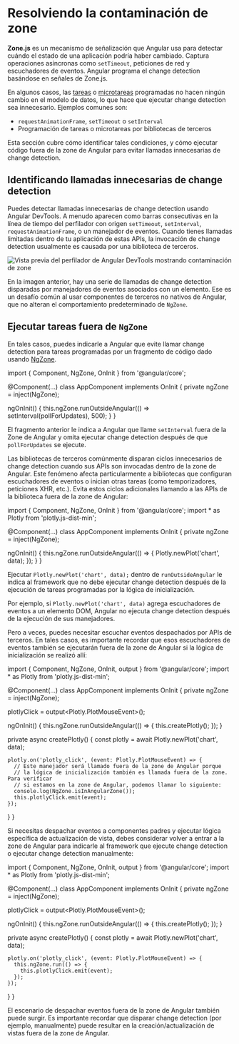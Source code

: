 # Resolviendo la contaminación de zone

**Zone.js** es un mecanismo de señalización que Angular usa para detectar cuándo el estado de una aplicación podría haber cambiado. Captura operaciones asíncronas como `setTimeout`, peticiones de red y escuchadores de eventos. Angular programa el change detection basándose en señales de Zone.js.

En algunos casos, las [tareas](https://developer.mozilla.org/docs/Web/API/HTML_DOM_API/Microtask_guide#tasks) o [microtareas](https://developer.mozilla.org/docs/Web/API/HTML_DOM_API/Microtask_guide#microtasks) programadas no hacen ningún cambio en el modelo de datos, lo que hace que ejecutar change detection sea innecesario. Ejemplos comunes son:

* `requestAnimationFrame`, `setTimeout` o `setInterval`
* Programación de tareas o microtareas por bibliotecas de terceros

Esta sección cubre cómo identificar tales condiciones, y cómo ejecutar código fuera de la zone de Angular para evitar llamadas innecesarias de change detection.

## Identificando llamadas innecesarias de change detection

Puedes detectar llamadas innecesarias de change detection usando Angular DevTools. A menudo aparecen como barras consecutivas en la línea de tiempo del perfilador con origen `setTimeout`, `setInterval`, `requestAnimationFrame`, o un manejador de eventos. Cuando tienes llamadas limitadas dentro de tu aplicación de estas APIs, la invocación de change detection usualmente es causada por una biblioteca de terceros.

<img alt="Vista previa del perfilador de Angular DevTools mostrando contaminación de zone" src="assets/images/best-practices/runtime-performance/zone-pollution.png">

En la imagen anterior, hay una serie de llamadas de change detection disparadas por manejadores de eventos asociados con un elemento. Ese es un desafío común al usar componentes de terceros no nativos de Angular, que no alteran el comportamiento predeterminado de `NgZone`.

## Ejecutar tareas fuera de `NgZone`

En tales casos, puedes indicarle a Angular que evite llamar change detection para tareas programadas por un fragmento de código dado usando [NgZone](/api/core/NgZone).

<docs-code header="Ejecutar fuera de la Zone" language='ts' linenums>
import { Component, NgZone, OnInit } from '@angular/core';

@Component(...)
class AppComponent implements OnInit {
  private ngZone = inject(NgZone);

  ngOnInit() {
    this.ngZone.runOutsideAngular(() => setInterval(pollForUpdates), 500);
  }
}
</docs-code>

El fragmento anterior le indica a Angular que llame `setInterval` fuera de la Zone de Angular y omita ejecutar change detection después de que `pollForUpdates` se ejecute.

Las bibliotecas de terceros comúnmente disparan ciclos innecesarios de change detection cuando sus APIs son invocadas dentro de la zone de Angular. Este fenómeno afecta particularmente a bibliotecas que configuran escuchadores de eventos o inician otras tareas (como temporizadores, peticiones XHR, etc.). Evita estos ciclos adicionales llamando a las APIs de la biblioteca fuera de la zone de Angular:

<docs-code header="Mover la inicialización del gráfico fuera de la Zone" language='ts' linenums>
import { Component, NgZone, OnInit } from '@angular/core';
import * as Plotly from 'plotly.js-dist-min';

@Component(...)
class AppComponent implements OnInit {
  private ngZone = inject(NgZone);

  ngOnInit() {
    this.ngZone.runOutsideAngular(() => {
      Plotly.newPlot('chart', data);
    });
  }
}
</docs-code>

Ejecutar `Plotly.newPlot('chart', data);` dentro de `runOutsideAngular` le indica al framework que no debe ejecutar change detection después de la ejecución de tareas programadas por la lógica de inicialización.

Por ejemplo, si `Plotly.newPlot('chart', data)` agrega escuchadores de eventos a un elemento DOM, Angular no ejecuta change detection después de la ejecución de sus manejadores.

Pero a veces, puedes necesitar escuchar eventos despachados por APIs de terceros. En tales casos, es importante recordar que esos escuchadores de eventos también se ejecutarán fuera de la zone de Angular si la lógica de inicialización se realizó allí:

<docs-code header="Verificar si el manejador es llamado fuera de la Zone" language='ts' linenums>
import { Component, NgZone, OnInit, output } from '@angular/core';
import * as Plotly from 'plotly.js-dist-min';

@Component(...)
class AppComponent implements OnInit {
  private ngZone = inject(NgZone);

  plotlyClick = output<Plotly.PlotMouseEvent>();

  ngOnInit() {
    this.ngZone.runOutsideAngular(() => {
      this.createPlotly();
    });
  }

  private async createPlotly() {
    const plotly = await Plotly.newPlot('chart', data);

    plotly.on('plotly_click', (event: Plotly.PlotMouseEvent) => {
      // Este manejador será llamado fuera de la zone de Angular porque
      // la lógica de inicialización también es llamada fuera de la zone. Para verificar
      // si estamos en la zone de Angular, podemos llamar lo siguiente:
      console.log(NgZone.isInAngularZone());
      this.plotlyClick.emit(event);
    });
  }
}
</docs-code>

Si necesitas despachar eventos a componentes padres y ejecutar lógica específica de actualización de vista, debes considerar volver a entrar a la zone de Angular para indicarle al framework que ejecute change detection o ejecutar change detection manualmente:

<docs-code header="Volver a entrar a la zone de Angular al despachar evento" language='ts' linenums>
import { Component, NgZone, OnInit, output } from '@angular/core';
import * as Plotly from 'plotly.js-dist-min';

@Component(...)
class AppComponent implements OnInit {
  private ngZone = inject(NgZone);

  plotlyClick = output<Plotly.PlotMouseEvent>();

  ngOnInit() {
    this.ngZone.runOutsideAngular(() => {
      this.createPlotly();
    });
  }

  private async createPlotly() {
    const plotly = await Plotly.newPlot('chart', data);

    plotly.on('plotly_click', (event: Plotly.PlotMouseEvent) => {
      this.ngZone.run(() => {
        this.plotlyClick.emit(event);
      });
    });
  }
}
</docs-code>

El escenario de despachar eventos fuera de la zone de Angular también puede surgir. Es importante recordar que disparar change detection (por ejemplo, manualmente) puede resultar en la creación/actualización de vistas fuera de la zone de Angular.
